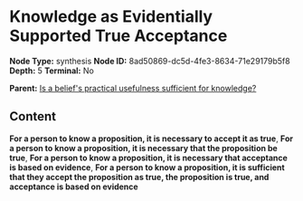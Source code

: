 # Knowledge as Evidentially Supported True Acceptance

**Node Type:** synthesis
**Node ID:** 8ad50869-dc5d-4fe3-8634-71e29179b5f8
**Depth:** 5
**Terminal:** No

**Parent:** [Is a belief's practical usefulness sufficient for knowledge?](is-a-beliefs-practical-usefulness-sufficient-for-knowledge-antithesis-1f7cf1a1-e299-4fb0-bde3-7c9f8afcc704.md)

## Content

**For a person to know a proposition, it is necessary to accept it as true**, **For a person to know a proposition, it is necessary that the proposition be true**, **For a person to know a proposition, it is necessary that acceptance is based on evidence**, **For a person to know a proposition, it is sufficient that they accept the proposition as true, the proposition is true, and acceptance is based on evidence**
